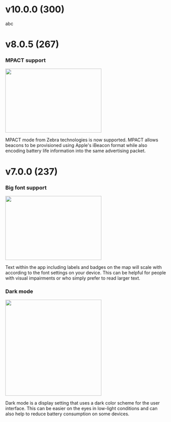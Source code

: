 # v10.0.0 (300)

abc

# v8.0.5 (267)

### MPACT support

<img src="https://github.com/damianflannery/app_release_notes/assets/227480/b20124b3-dcf2-4622-8c1f-0de66ff7255c" width="300" height="200">

MPACT mode from Zebra technologies is now supported. MPACT allows beacons to be provisioned using Apple's iBeacon format while also encoding battery life information into the same advertising packet.

# v7.0.0 (237)

### Big font support

<img src="https://github.com/damianflannery/app_release_notes/assets/227480/58de6762-a022-4225-80a7-97d276867db3" width="300" height="200">

Text within the app including labels and badges on the map will scale with according to the font settings on your device. This can be helpful for people with visual impairments or who simply prefer to read larger text.

### Dark mode

<img src="https://github.com/damianflannery/app_release_notes/assets/227480/5308e16c-dbbe-4e0c-96d2-772ad1b88e89" width="300" height="300">

Dark mode is a display setting that uses a dark color scheme for the user interface. This can be easier on the eyes in low-light conditions and can also help to reduce battery consumption on some devices.
